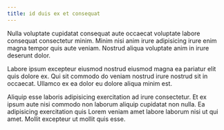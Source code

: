 ```yaml
---
title: id duis ex et consequat
---
```


Nulla voluptate cupidatat consequat aute occaecat voluptate labore consequat consectetur minim. Minim nisi anim irure adipisicing irure enim magna tempor quis aute veniam. Nostrud aliqua voluptate anim in irure deserunt dolor.

Labore ipsum excepteur eiusmod nostrud eiusmod magna ea pariatur elit quis dolore ex. Qui sit commodo do veniam nostrud irure nostrud sit in occaecat. Ullamco ex ea dolor eu dolore aliqua minim est.

Aliquip esse laboris adipisicing exercitation ad irure consectetur. Et ex ipsum aute nisi commodo non laborum aliquip cupidatat non nulla. Ea adipisicing exercitation quis Lorem veniam amet labore laborum nisi ut qui amet. Mollit excepteur ut mollit quis esse.